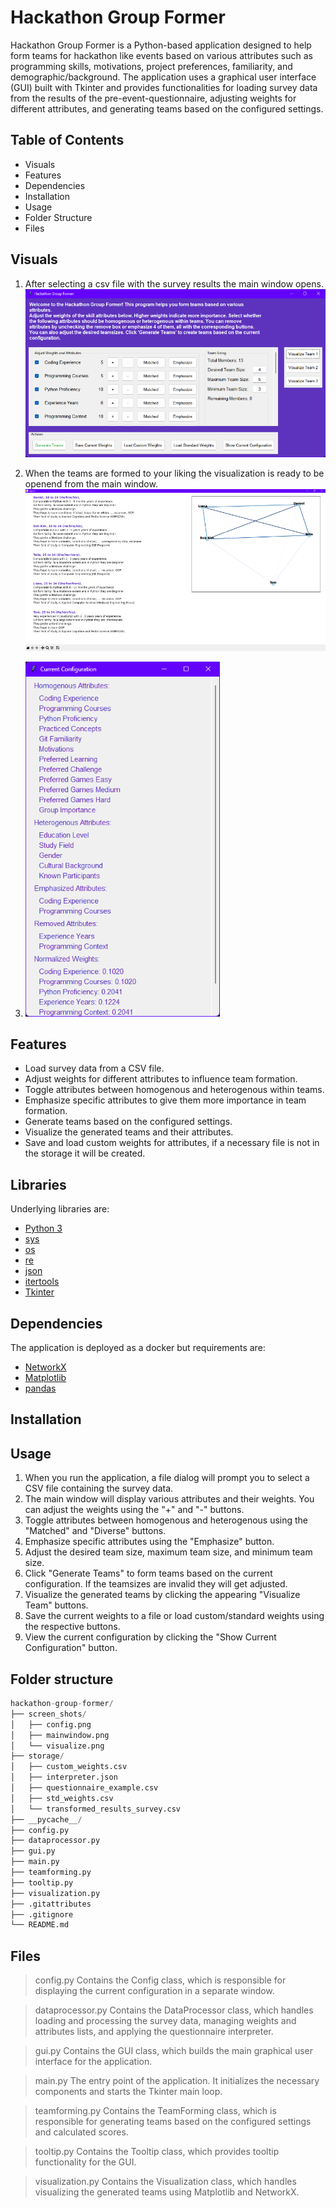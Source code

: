 # **Hackathon Group Former**
Hackathon Group Former is a Python-based application designed to help form teams for hackathon like events based on various attributes such as programming skills, motivations, project preferences, familiarity, and demographic/background. The application uses a graphical user interface (GUI) built with Tkinter and provides functionalities for loading survey data from the results of the pre-event-questionnaire, adjusting weights for different attributes, and generating teams based on the configured settings.

## Table of Contents
- Visuals
- Features
- Dependencies
- Installation
- Usage
- Folder Structure
- Files

## Visuals
1. After selecting a csv file with the survey results the main window opens.
![Group Former](screen_shots/mainwindow.png)

2. When the teams are formed to your liking the visualization is ready to be openend from the main window.
![Visualization](screen_shots/visualize.png)

3. ![Configuration](screen_shots/config.png)

## Features
- Load survey data from a CSV file.
- Adjust weights for different attributes to influence team formation.
- Toggle attributes between homogenous and heterogenous within teams.
- Emphasize specific attributes to give them more importance in team formation.
- Generate teams based on the configured settings.
- Visualize the generated teams and their attributes.
- Save and load custom weights for attributes, if a necessary file is not in the storage it will be created.

## Libraries
Underlying libraries are:
- [Python 3](https://www.python.org/)
- [sys](https://docs.python.org/3/library/sys.html)
- [os](https://docs.python.org/3/library/os.html)
- [re](https://docs.python.org/3/library/re.html)
- [json](https://docs.python.org/3/library/json.html)
- [itertools](https://docs.python.org/3/library/itertools.html)
- [Tkinter](https://docs.python.org/3/library/tkinter.html)

## Dependencies
The application is deployed as a docker but requirements are:
- [NetworkX](https://networkx.org/)
- [Matplotlib](https://matplotlib.org/)
- [pandas](https://pandas.pydata.org/)

## Installation


## Usage
1. When you run the application, a file dialog will prompt you to select a CSV file containing the survey data.
2. The main window will display various attributes and their weights. You can adjust the weights using the "+" and "-" buttons.
3. Toggle attributes between homogenous and heterogenous using the "Matched" and "Diverse" buttons.
4. Emphasize specific attributes using the "Emphasize" button.
5. Adjust the desired team size, maximum team size, and minimum team size.
6. Click "Generate Teams" to form teams based on the current configuration. If the teamsizes are invalid they will get adjusted.
7. Visualize the generated teams by clicking the appearing "Visualize Team" buttons.
8. Save the current weights to a file or load custom/standard weights using the respective buttons.
9. View the current configuration by clicking the "Show Current Configuration" button.

## Folder structure
```python
hackathon-group-former/
├── screen_shots/
│   ├── config.png
│   ├── mainwindow.png
│   └── visualize.png
├── storage/
│   ├── custom_weights.csv
│   ├── interpreter.json
│   ├── questionnaire_example.csv
│   ├── std_weights.csv
│   └── transformed_results_survey.csv
├── __pycache__/
├── config.py
├── dataprocessor.py
├── gui.py
├── main.py
├── teamforming.py
├── tooltip.py
├── visualization.py
├── .gitattributes
├── .gitignore
└── README.md
```

## Files 
> config.py
Contains the Config class, which is responsible for displaying the current configuration in a separate window.

> dataprocessor.py
Contains the DataProcessor class, which handles loading and processing the survey data, managing weights and attributes lists, and applying the questionnaire interpreter.

> gui.py
Contains the GUI class, which builds the main graphical user interface for the application.

> main.py
The entry point of the application. It initializes the necessary components and starts the Tkinter main loop.

> teamforming.py
Contains the TeamForming class, which is responsible for generating teams based on the configured settings and calculated scores.

> tooltip.py
Contains the Tooltip class, which provides tooltip functionality for the GUI.

> visualization.py
Contains the Visualization class, which handles visualizing the generated teams using Matplotlib and NetworkX.